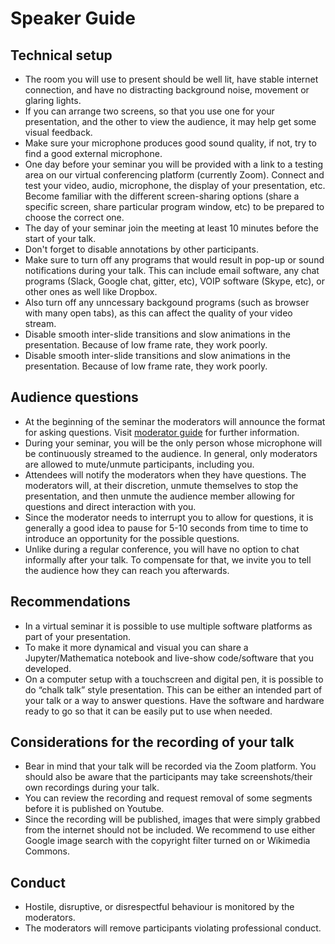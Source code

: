 # Speaker Guide

## Technical setup
* The room you will use to present should be well lit, have stable internet connection, and have no distracting background noise, movement or glaring lights.
* If you can arrange two screens, so that you use one for your presentation, and the other to view the audience, it may help get some visual feedback.
* Make sure your microphone produces good sound quality, if not, try to find a good external microphone.
* One day before your seminar you will be provided with a link to a testing area on our virtual conferencing platform (currently Zoom). Connect and test your video, audio, microphone, the display of your presentation, etc. Become familiar with the different screen-sharing options (share a specific screen, share particular program window, etc) to be prepared to choose the correct one.
* The day of your seminar join the meeting at least 10 minutes before the start of your talk.
* Don't forget to disable annotations by other participants.
* Make sure to turn off any programs that would result in pop-up or sound notifications during your talk. This can include email software, any chat programs (Slack, Google chat, gitter, etc), VOIP software (Skype, etc), or other ones as well like Dropbox.
* Also turn off any unncessary backgound programs (such as browser with many open tabs), as this can affect the quality of your video stream.
* Disable smooth inter-slide transitions and slow animations in the presentation. Because of low frame rate, they work poorly.
* Disable smooth inter-slide transitions and slow animations in the presentation. Because of low frame rate, they work poorly.

## Audience questions

+ At the beginning of the seminar the moderators will announce the format for asking questions. Visit [moderator guide](link) for further information.
+ During your seminar, you will be the only person whose microphone will be continuously streamed to the audience. In general, only moderators are allowed to mute/unmute participants, including you.
+ Attendees will notify the moderators when they have questions. The moderators will, at their discretion, unmute themselves to stop the presentation, and then unmute the audience member allowing for questions and direct interaction with you.
+ Since the moderator needs to interrupt you to allow for questions, it is generally a good idea to pause for 5-10 seconds from time to time to introduce an opportunity for the possible questions.
+ Unlike during a regular conference, you will have no option to chat informally after your talk. To compensate for that, we invite you to tell the audience how they can reach you afterwards.

## Recommendations
+ In a virtual seminar it is possible to use multiple software platforms as part of your presentation.
+ To make it more dynamical and visual you can share a Jupyter/Mathematica notebook and live-show code/software that you developed.
+ On a computer setup with a touchscreen and digital pen, it is possible to do “chalk talk” style presentation. This can be either an intended part of your talk or a way to answer questions. Have the software and hardware ready to go so that it can be easily put to use when needed.

## Considerations for the recording of your talk
+ Bear in mind that your talk will be recorded via the Zoom platform. You should also be aware that the participants may take screenshots/their own recordings during your talk.
+ You can review the recording and request removal of some segments before it is published on Youtube.
+ Since the recording will be published, images that were simply grabbed from the internet should not be included. We recommend to use either Google image search with the copyright filter turned on or Wikimedia Commons.

## Conduct
* Hostile, disruptive, or disrespectful behaviour is monitored by the moderators.
* The moderators will remove participants violating professional conduct.
